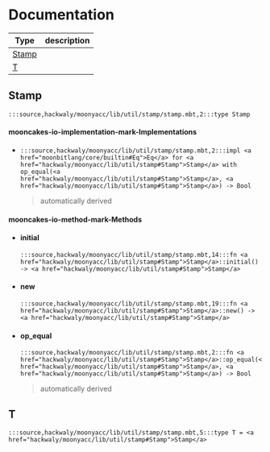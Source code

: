 # Documentation
|Type|description|
|---|---|
|[Stamp](#Stamp)||
|[T](#T)||

## Stamp

```moonbit
:::source,hackwaly/moonyacc/lib/util/stamp/stamp.mbt,2:::type Stamp
```


#### mooncakes-io-implementation-mark-Implementations
- ```moonbit
  :::source,hackwaly/moonyacc/lib/util/stamp/stamp.mbt,2:::impl <a href="moonbitlang/core/builtin#Eq">Eq</a> for <a href="hackwaly/moonyacc/lib/util/stamp#Stamp">Stamp</a> with op_equal(<a href="hackwaly/moonyacc/lib/util/stamp#Stamp">Stamp</a>, <a href="hackwaly/moonyacc/lib/util/stamp#Stamp">Stamp</a>) -> Bool
  ```
  > automatically derived

#### mooncakes-io-method-mark-Methods
- #### initial
  ```moonbit
  :::source,hackwaly/moonyacc/lib/util/stamp/stamp.mbt,14:::fn <a href="hackwaly/moonyacc/lib/util/stamp#Stamp">Stamp</a>::initial() -> <a href="hackwaly/moonyacc/lib/util/stamp#Stamp">Stamp</a>
  ```
  > 
- #### new
  ```moonbit
  :::source,hackwaly/moonyacc/lib/util/stamp/stamp.mbt,19:::fn <a href="hackwaly/moonyacc/lib/util/stamp#Stamp">Stamp</a>::new() -> <a href="hackwaly/moonyacc/lib/util/stamp#Stamp">Stamp</a>
  ```
  > 
- #### op\_equal
  ```moonbit
  :::source,hackwaly/moonyacc/lib/util/stamp/stamp.mbt,2:::fn <a href="hackwaly/moonyacc/lib/util/stamp#Stamp">Stamp</a>::op_equal(<a href="hackwaly/moonyacc/lib/util/stamp#Stamp">Stamp</a>, <a href="hackwaly/moonyacc/lib/util/stamp#Stamp">Stamp</a>) -> Bool
  ```
  > automatically derived

## T

```moonbit
:::source,hackwaly/moonyacc/lib/util/stamp/stamp.mbt,5:::type T = <a href="hackwaly/moonyacc/lib/util/stamp#Stamp">Stamp</a>
```

